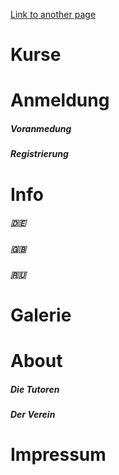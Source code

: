 [Link to another page](./another-page.html)

# Kurse

# Anmeldung
##### Voranmedung
##### Registrierung

# Info
##### 🇩🇪 
##### 🇬🇧 
##### 🇷🇺 

# Galerie

# About 
##### Die Tutoren
##### Der Verein

# Impressum

